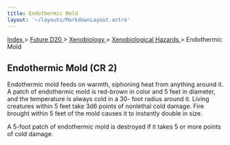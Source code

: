 ```yaml
---
title: Endothermic Mold
layout: '~/layouts/MarkdownLayout.astro'
---
```


[ Index ](/) > [ Future D20 ](/future.d20.srd) > [ Xenobiology ](/future.d20.srd/xenobiology) > [Xenobiological Hazards ](/future.d20.srd/xenobiology/xenobiological) > Endothermic Mold

##  Endothermic Mold (CR 2)

Endothermic mold feeds on warmth, siphoning heat from anything around it. A
patch of endothermic mold is red-brown in color and 5 feet in diameter, and
the temperature is always cold in a 30- foot radius around it. Living
creatures within 5 feet take 3d6 points of nonlethal cold damage. Fire brought
within 5 feet of the mold causes it to instantly double in size.

A 5-foot patch of endothermic mold is destroyed if it takes 5 or more points
of cold damage.


